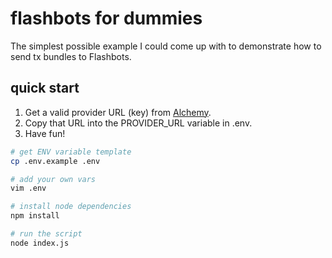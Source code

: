 # flashbots for dummies

The simplest possible example I could come up with to demonstrate how to send tx bundles to Flashbots.

## quick start

1. Get a valid provider URL (key) from [Alchemy](https://dashboard.alchemyapi.io/).
2. Copy that URL into the PROVIDER_URL variable in .env.
3. Have fun!

```sh
# get ENV variable template
cp .env.example .env

# add your own vars
vim .env

# install node dependencies
npm install

# run the script
node index.js
```
